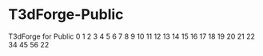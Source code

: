 # T3dForge-Public
T3dForge for Public
0
1
2
3
4
5
6
7
8
9
10
11
12
13
14
15
16
17
18
19
20
21
22
34
45
56
22

